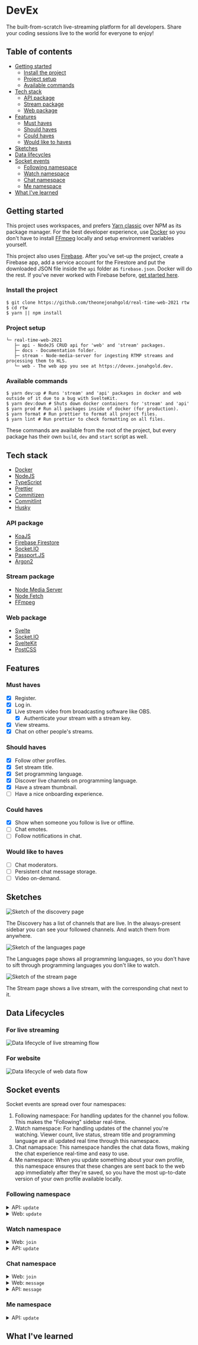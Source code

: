 # DevEx

The built-from-scratch live-streaming platform for all developers. Share your coding sessions live to the world for everyone to enjoy!

## Table of contents

- [Getting started](#getting-started)
  - [Install the project](#install-the-project)
  - [Project setup](#project-setup)
  - [Available commands](#available-commands)
- [Tech stack](#tech-stack)
  - [API package](#api-package)
  - [Stream package](#stream-package)
  - [Web package](#web-package)
- [Features](#features)
  - [Must haves](#must-haves)
  - [Should haves](#should-haves)
  - [Could haves](#could-haves)
  - [Would like to haves](#would-like-to-haves)
- [Sketches](#sketches)
- [Data lifecycles](#data-lifecycles)
- [Socket events](#socket-events)
  - [Following namespace](#follow-namespace)
  - [Watch namespace](#watch-namespace)
  - [Chat namespace](#chat-namespace)
  - [Me namespace](#me-namespace)
- [What I've learned](#what-ive-learned)

## Getting started

This project uses workspaces, and prefers [Yarn classic](https://classic.yarnpkg.com/lang/en/) over NPM as its package manager. For the best developer experience, use [Docker][docker] so you don't have to install [FFmpeg][ffmpeg] locally and setup environment variables yourself.

This project also uses [Firebase](https://firebase.google.com). After you've set-up the project, create a Firebase app, add a service account for the Firestore and put the downloaded JSON file inside the `api` folder as `firebase.json`. Docker will do the rest. If you've never worked with Firebase before, [get started here](https://firebase.google.com/docs/guides).

### Install the project

```shell
$ git clone https://github.com/theonejonahgold/real-time-web-2021 rtw
$ cd rtw
$ yarn || npm install
```

### Project setup

```
└─ real-time-web-2021
   ├─ api - NodeJS CRUD api for 'web' and 'stream' packages.
   ├─ docs - Documentation folder.
   ├─ stream - Node-media-server for ingesting RTMP streams and processing them to HLS.
   └─ web - The web app you see at https://devex.jonahgold.dev.
```

### Available commands

```shell
$ yarn dev:up # Runs 'stream' and 'api' packages in docker and web outside of it due to a bug with SvelteKit.
$ yarn dev:down # Shuts down docker containers for 'stream' and 'api'
$ yarn prod # Run all packages inside of docker (for production).
$ yarn format # Run prettier to format all project files.
$ yarn lint # Run prettier to check formatting on all files.
```

These commands are available from the root of the project, but every package has their own `build`, `dev` and `start` script as well.

## Tech stack

- [Docker][docker]
- [NodeJS](https://nodejs.org)
- [TypeScript](https://typescriptlang.org)
- [Prettier](https://prettier.io)
- [Commitizen](https://commitizen.github.io/cz-cli/)
- [Commitlint](https://commitlint.js.org/)
- [Husky](https://typicode.github.io/husky/)

### API package

- [KoaJS](https://koajs.com)
- [Firebase Firestore](http://firebase.google.com)
- [Socket.IO](https://socket.io)
- [Passport.JS](http://www.passportjs.org)
- [Argon2](https://github.com/ranisalt/node-argon2#readme)

### Stream package

- [Node Media Server](https://github.com/illuspas/Node-Media-Server#readme)
- [Node Fetch](https://github.com/bitinn/node-fetch)
- [FFmpeg][ffmpeg]

### Web package

- [Svelte](https://svelte.dev)
- [Socket.IO](https://socket.io)
- [SvelteKit](https://kit.svelte.dev)
- [PostCSS](https://postcss.org)

## Features

### Must haves

- [x] Register.
- [x] Log in.
- [x] Live stream video from broadcasting software like OBS.
  - [x] Authenticate your stream with a stream key.
- [x] View streams.
- [x] Chat on other people's streams.

### Should haves

- [x] Follow other profiles.
- [x] Set stream title.
- [x] Set programming language.
- [x] Discover live channels on programming language.
- [x] Have a stream thumbnail.
- [ ] Have a nice onboarding experience.

### Could haves

- [x] Show when someone you follow is live or offline.
- [ ] Chat emotes.
- [ ] Follow notifications in chat.

### Would like to haves

- [ ] Chat moderators.
- [ ] Persistent chat message storage.
- [ ] Video on-demand.

## Sketches

![Sketch of the discovery page](docs/discover.png)

The Discovery has a list of channels that are live. In the always-present sidebar you can see your followed channels. And watch them from anywhere.

![Sketch of the languages page](docs/languages.png)

The Languages page shows all programming languages, so you don't have to sift through programming languages you don't like to watch.

![Sketch of the stream page](docs/stream.png)

The Stream page shows a live stream, with the corresponding chat next to it.

## Data Lifecycles

### For live streaming

![Data lifecycle of live streaming flow](docs/streamer-lifecycle.png)

### For website

![Data lifecycle of web data flow](docs/web-lifecycle.png)

## Socket events

Socket events are spread over four namespaces:

1. Following namespace: For handling updates for the channel you follow. This makes the "Following" sidebar real-time.
2. Watch namespace: For handling updates of the channel you're watching. Viewer count, live status, stream title and programming language are all updated real time through this namespace.
3. Chat namapsace: This namespace handles the chat data flows, making the chat experience real-time and easy to use.
4. Me namespace: When you update something about your own profile, this namespace ensures that these changes are sent back to the web app immediately after they're saved, so you have the most up-to-date version of your own profile available locally.

### Following namespace

<details>
  <summary>API: <code>update</code></summary>
  Is sent when a user object that's been followed is updated.
</details>

<details>
  <summary>Web: <code>update</code></summary>
  Is sent when the logged in user's following list has been updated
</details>

### Watch namespace

<details>
  <summary>Web: <code>join</code></summary>
  Is sent when a socket connection has been established. The event is sent with the <code>channel</code> that the user is watching.
</details>

<details>
  <summary>API: <code>update</code></summary>
  Is sent when the user being watched has been updated inside the database in some way. The <code>viewers</code> count, <code>live</code> status, <code>streamTitle</code> and programming <code>language</code> are the four keys that are sent, along with the username.
</details>

### Chat namespace

<details>
  <summary>Web: <code>join</code></summary>
  Is sent when the user joins a chat. The chat <code>room</code>, along with the <code>username</code>, is sent as payload for the API to handle.
</details>

<details>
  <summary>Web: <code>message</code></summary>
  Is sent when the user sents a chat message. A chat message can be sent without being logged in (not via the website without tinkering), but will not be sent to all other users in the chat as the user is authenticated before the message is sent.
</details>

<details>
  <summary>API: <code>message</code></summary>
  Either <code>user</code> or <code>server</code> type. With user messages the user is authenticated first, every message, to prevent messaging from spammers. The server messages are for announcements and welcome messages, and are now only sent when a connection is established.
</details>

### Me namespace

<details>
  <summary>API: <code>update</code></summary>
  Is fired when the user object in the database has been updated in some sort of way, sending this new version to the client.
</details>

## What I've learned

<!-- TODO: Write what I've learned -->

[docker]: https://docker.com
[ffmpeg]: http://ffmpeg.org
